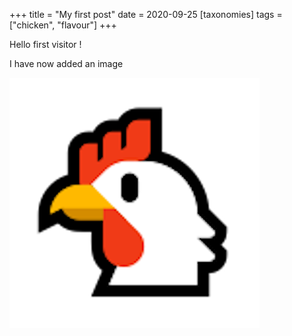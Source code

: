 +++
title = "My first post"
date = 2020-09-25
[taxonomies]
tags = ["chicken", "flavour"]
+++

Hello first visitor !

<!-- more -->

I have now added an image

![Chicken image](chicken.png)
